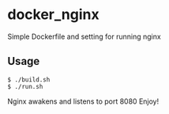 # docker_nginx
Simple Dockerfile and setting for running nginx

## Usage

    $ ./build.sh
    $ ./run.sh

Nginx awakens and listens to port 8080
Enjoy!